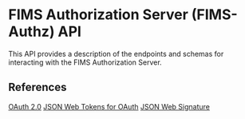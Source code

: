 # FIMS Authorization Server (FIMS-Authz) API
This API provides a description of the endpoints and schemas for interacting with the FIMS Authorization Server.

## References
[OAuth 2.0](https://tools.ietf.org/html/rfc6749)
[JSON Web Tokens for OAuth](https://tools.ietf.org/html/rfc7523)
[JSON Web Signature](https://tools.ietf.org/html/rfc7515)
